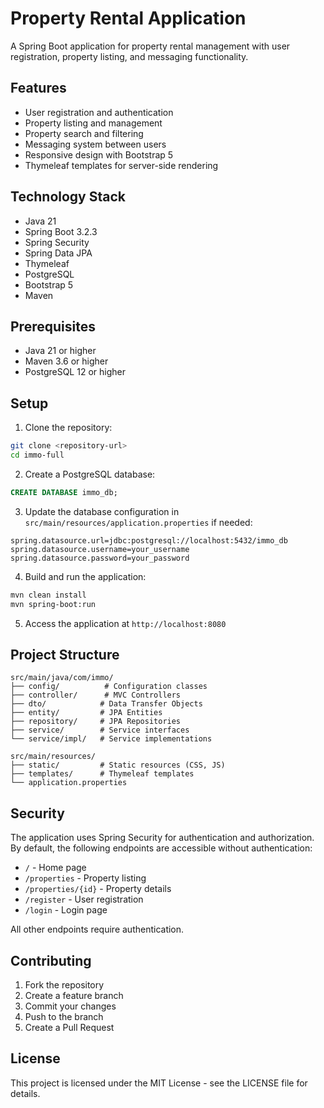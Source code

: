 # Property Rental Application

A Spring Boot application for property rental management with user registration, property listing, and messaging functionality.

## Features

- User registration and authentication
- Property listing and management
- Property search and filtering
- Messaging system between users
- Responsive design with Bootstrap 5
- Thymeleaf templates for server-side rendering

## Technology Stack

- Java 21
- Spring Boot 3.2.3
- Spring Security
- Spring Data JPA
- Thymeleaf
- PostgreSQL
- Bootstrap 5
- Maven

## Prerequisites

- Java 21 or higher
- Maven 3.6 or higher
- PostgreSQL 12 or higher

## Setup

1. Clone the repository:
```bash
git clone <repository-url>
cd immo-full
```

2. Create a PostgreSQL database:
```sql
CREATE DATABASE immo_db;
```

3. Update the database configuration in `src/main/resources/application.properties` if needed:
```properties
spring.datasource.url=jdbc:postgresql://localhost:5432/immo_db
spring.datasource.username=your_username
spring.datasource.password=your_password
```

4. Build and run the application:
```bash
mvn clean install
mvn spring-boot:run
```

5. Access the application at `http://localhost:8080`

## Project Structure

```
src/main/java/com/immo/
├── config/          # Configuration classes
├── controller/      # MVC Controllers
├── dto/            # Data Transfer Objects
├── entity/         # JPA Entities
├── repository/     # JPA Repositories
├── service/        # Service interfaces
└── service/impl/   # Service implementations

src/main/resources/
├── static/         # Static resources (CSS, JS)
├── templates/      # Thymeleaf templates
└── application.properties
```

## Security

The application uses Spring Security for authentication and authorization. By default, the following endpoints are accessible without authentication:

- `/` - Home page
- `/properties` - Property listing
- `/properties/{id}` - Property details
- `/register` - User registration
- `/login` - Login page

All other endpoints require authentication.

## Contributing

1. Fork the repository
2. Create a feature branch
3. Commit your changes
4. Push to the branch
5. Create a Pull Request

## License

This project is licensed under the MIT License - see the LICENSE file for details. 